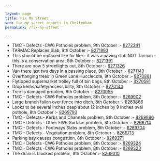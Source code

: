 ```yaml
---

layout: page
title: Fix My Street
seo: fix my street reports in Cheltenham
permalink: /fix-my-street

---
```


<!-- fix_marker starts -->

- TMC - Defects -CW6 Potholes  problem, 9th October :- [8272341](https://www.fixmystreet.com/report/8272341)
- TARMAC Replaces Slab, 9th October :- [8271893](https://www.fixmystreet.com/report/8271893)
- This should be replaced like for like - it was a paving slab NOT Tarmac - this is a conservation area, 8th October :- [8271391](https://www.fixmystreet.com/report/8271391)
- There are now 5 streetlights out, 8th October :- [8271326](https://www.fixmystreet.com/report/8271326)
- Van there last two days in a passing place, 8th October :- [8271143](https://www.fixmystreet.com/report/8271143)
- Overhanging trees in Green Lane Hucclecote, 8th October :- [8270861](https://www.fixmystreet.com/report/8270861)
- Flytipped supermarket trolley full of bin bags, 8th October :- [8270581](https://www.fixmystreet.com/report/8270581)
- Drop kerbs/safety/accessibility, 8th October :- [8270144](https://www.fixmystreet.com/report/8270144)
- Tree is damaged problem, 8th October :- [8270055](https://www.fixmystreet.com/report/8270055)
- TMC - Defects -CW6 Potholes  problem, 8th October :- [8269902](https://www.fixmystreet.com/report/8269902)
- Large branch fallen over fence into ditch, 8th October :- [8269866](https://www.fixmystreet.com/report/8269866)
- Looks to be several inches deep about 12 inches by 9 inches oval pothole, 8th October :- [8269793](https://www.fixmystreet.com/report/8269793)
- TMC - Defects - Kerbs and Channels problem, 8th October :- [8269896](https://www.fixmystreet.com/report/8269896)
- TMC - Defects - Other FW6  Surface problem, 8th October :- [8269714](https://www.fixmystreet.com/report/8269714)
- TMC - Defects - Footways Slabs problem, 8th October :- [8269704](https://www.fixmystreet.com/report/8269704)
- TMC - Defects - Vegetation problem, 8th October :- [8269713](https://www.fixmystreet.com/report/8269713)
- Parking bay causes congestion, 8th October :- [8269271](https://www.fixmystreet.com/report/8269271)
- TMC - Defects -CW6 Potholes  problem, 8th October :- [8269324](https://www.fixmystreet.com/report/8269324)
- TMC - Defects -CW6 Potholes  problem, 8th October :- [8269323](https://www.fixmystreet.com/report/8269323)
- The drain is blocked problem, 8th October :- [8269310](https://www.fixmystreet.com/report/8269310)

<!-- fix_marker ends -->